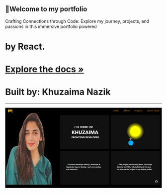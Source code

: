 ## 💫Welcome to my portfolio

Crafting Connections through Code: Explore my journey, projects, and passions in this immersive portfolio powered

# by React.

# [Explore the docs »](https://github.com/kzmfhm/my-portfolio)

# Built by: Khuzaima Nazik

---

![Image 2](src/images/home-page.png)
